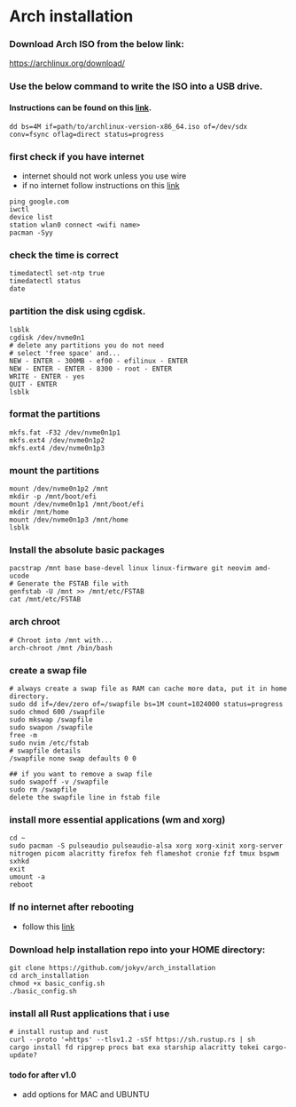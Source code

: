 # Arch installation

### Download Arch ISO from the below link:
https://archlinux.org/download/

### Use the below command to write the ISO into a USB drive.
#### Instructions can be found on this [link](https://wiki.archlinux.org/title/USB_flash_installation_medium).

```
dd bs=4M if=path/to/archlinux-version-x86_64.iso of=/dev/sdx conv=fsync oflag=direct status=progress
````

### first check if you have internet
- internet should not work unless you use wire 
- if no internet follow instructions on this [link](https://wiki.archlinux.org/index.php/Iwd#iwctl)
```
ping google.com
iwctl
device list
station wlan0 connect <wifi name>
pacman -Syy
```

### check the time is correct
```
timedatectl set-ntp true
timedatectl status
date
```

### partition the disk using cgdisk.
```
lsblk
cgdisk /dev/nvme0n1
# delete any partitions you do not need
# select 'free space' and...
NEW - ENTER - 300MB - ef00 - efilinux - ENTER
NEW - ENTER - ENTER - 8300 - root - ENTER
WRITE - ENTER - yes
QUIT - ENTER
lsblk
```

### format the partitions
```
mkfs.fat -F32 /dev/nvme0n1p1
mkfs.ext4 /dev/nvme0n1p2
mkfs.ext4 /dev/nvme0n1p3
```

### mount the partitions
```
mount /dev/nvme0n1p2 /mnt
mkdir -p /mnt/boot/efi
mount /dev/nvme0n1p1 /mnt/boot/efi
mkdir /mnt/home
mount /dev/nvme0n1p3 /mnt/home
lsblk
```

### Install the absolute basic packages
```
pacstrap /mnt base base-devel linux linux-firmware git neovim amd-ucode
# Generate the FSTAB file with 
genfstab -U /mnt >> /mnt/etc/FSTAB
cat /mnt/etc/FSTAB
```

### arch chroot
```
# Chroot into /mnt with...
arch-chroot /mnt /bin/bash
```

### create a swap file
```
# always create a swap file as RAM can cache more data, put it in home directory.
sudo dd if=/dev/zero of=/swapfile bs=1M count=1024000 status=progress
sudo chmod 600 /swapfile
sudo mkswap /swapfile
sudo swapon /swapfile
free -m
sudo nvim /etc/fstab
# swapfile details
/swapfile none swap defaults 0 0

## if you want to remove a swap file
sudo swapoff -v /swapfile
sudo rm /swapfile
delete the swapfile line in fstab file
```

### install more essential applications (wm and xorg)
```
cd ~
sudo pacman -S pulseaudio pulseaudio-alsa xorg xorg-xinit xorg-server nitrogen picom alacritty firefox feh flameshot cronie fzf tmux bspwm sxhkd
exit
umount -a
reboot
```

### If no internet after rebooting
- follow this [link](https://wiki.archlinux.org/index.php/NetworkManager)

### Download help installation repo into your HOME directory:
```
git clone https://github.com/jokyv/arch_installation
cd arch_installation
chmod +x basic_config.sh
./basic_config.sh
```

### install all Rust applications that i use
```
# install rustup and rust
curl --proto '=https' --tlsv1.2 -sSf https://sh.rustup.rs | sh
cargo install fd ripgrep procs bat exa starship alacritty tokei cargo-update?
```

#### todo for after v1.0
- add options for MAC and UBUNTU 
